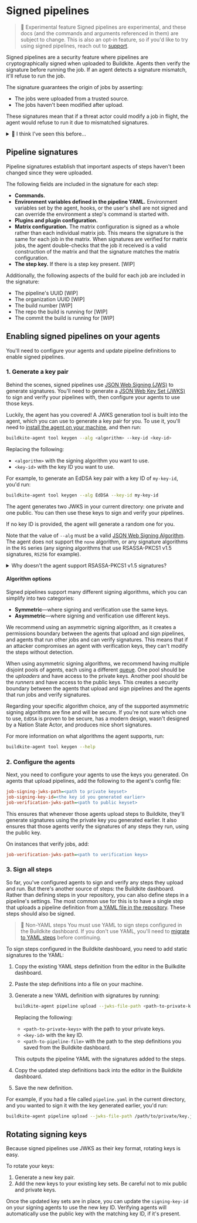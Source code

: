 # Signed pipelines

> 🚧 Experimental feature
> Signed pipelines are experimental, and these docs (and the commands and arguments referenced in them) are subject to change. This is also an opt-in feature, so if you'd like to try using signed pipelines, reach out to [support](https://buildkite.com/support).

Signed pipelines are a security feature where pipelines are cryptographically signed when uploaded to Buildkite. Agents then verify the signature before running the job. If an agent detects a signature mismatch, it'll refuse to run the job.

The signature guarantees the origin of jobs by asserting:

- The jobs were uploaded from a trusted source.
- The jobs haven't been modified after upload.

These signatures mean that if a threat actor could modify a job in flight, the agent would refuse to run it due to mismatched signatures.

<details>
  <summary>🤔 I think I've seen this before...</summary>
  <p>This work is inspired by the <a href="https://github.com/buildkite/buildkite-signed-pipeline"><code>buildkite-signed-pipeline</code></a> tool, which you could add to your agent instances. It had a similar idea—signing steps before they're uploaded to Buildkite, then verifying them when they're run. However, it had some limitations, including:</p>
  <ul>
    <li>It had to be installed on every agent instance, leading to more configuration.</li>
    <li>It only supported symmetric HS256 signatures, meaning that every verifier could also sign uploads.</li>
    <li>It couldn't sign <a href="/docs/pipelines/build-matrix">matrix steps</a>.</li>
  </ul>
  <p>This newer version of pipeline signing is built right into the agent and addresses all of these limitations. Being built into the agent, it's also easier to configure and use.</p>
  <p>Many thanks to <a href="seek.com.au">SEEK</a>, who we collaborated with on the older version of the tool, and whose prior art has been instrumental in the development of this newer version.</p>
</details>

## Pipeline signatures

Pipeline signatures establish that important aspects of steps haven't been changed since they were uploaded.

The following fields are included in the signature for each step:

- **Commands.**
- **Environment variables defined in the pipeline YAML.** Environment variables set by the agent, hooks, or the user's shell are not signed and can override the environment a step's command is started with.
- **Plugins and plugin configuration.**
- **Matrix configuration.** The matrix configuration is signed as a whole rather than each individual matrix job. This means the signature is the same for each job in the matrix. When signatures are verified for matrix jobs, the agent double-checks that the job it received is a valid construction of the matrix and that the signature matches the matrix configuration.
- **The step key.** If there is a step key present. [WIP]

Additionally, the following aspects of the build for each job are included in the signature:

- The pipeline's UUID [WIP]
- The organization UUID [WIP]
- The build number [WIP]
- The repo the build is running for [WIP]
- The commit the build is running for [WIP]


## Enabling signed pipelines on your agents

You'll need to configure your agents and update pipeline definitions to enable signed pipelines.

### 1. Generate a key pair

Behind the scenes, signed pipelines use [JSON Web Signing (JWS)](https://datatracker.ietf.org/doc/html/rfc7797) to generate signatures. You'll need to generate a [JSON Web Key Set (JWKS)](https://datatracker.ietf.org/doc/html/rfc7517) to sign and verify your pipelines with, then configure your agents to use those keys.

Luckily, the agent has you covered! A JWKS generation tool is built into the agent, which you can use to generate a key pair for you. To use it, you'll need to [install the agent on your machine](/docs/agent/v3/installation), and then run:

```bash
buildkite-agent tool keygen --alg <algorithm> --key-id <key-id>
```

Replacing the following:

- `<algorithm>` with the signing algorithm you want to use.
- `<key-id>` with the key ID you want to use.

For example, to generate an EdDSA key pair with a key ID of `my-key-id`, you'd run:

```bash
buildkite-agent tool keygen --alg EdDSA --key-id my-key-id
```

The agent generates two JWKS in your current directory: one private and one public. You can then use these keys to sign and verify your pipelines.

If no key ID is provided, the agent will generate a random one for you.

Note that the value of `--alg` must be a valid [JSON Web Signing Algorithm](https://datatracker.ietf.org/doc/html/rfc7518#section-3). The agent does not support the `none` algorithm, or any signature algorithms in the `RS` series (any signing algorithms that use RSASSA-PKCS1 v1.5 signatures, `RS256` for example).

<details>
  <summary>Why doesn't the agent support RSASSA-PKCS1 v1.5 signatures?</summary>
  <p>In short, RSASSA-PKCS1 v1.5 signatures are less secure than the newer RSA-PSS signatures. While RSASSA-PKCS1 v1.5 signatures are still relatively secure, we want to encourage our users to use the most secure algorithms possible, so when using RSA keys, we only support RSA-PSS signatures. We also recommend looking into ECDSA and EdDSA signatures, which are more secure than RSA signatures.</p>
</details>

#### Algorithm options

Signed pipelines support many different signing algorithms, which you can simplify into two categories:

- **Symmetric**—where signing and verification use the same keys.
- **Asymmetric**—where signing and verification use different keys.

We recommend using an asymmetric signing algorithm, as it creates a permissions boundary between the agents that upload and sign pipelines, and agents that run other jobs and can verify signatures. This means that if an attacker compromises an agent with verification keys, they can't modify the steps without detection.

When using asymmetric signing algorithms, we recommend having multiple disjoint pools of agents, each using a different [queue](/docs/agent/v3/queues). One pool should be the _uploaders_ and have access to the private keys. Another pool should be the _runners_ and have access to the public keys. This creates a security boundary between the agents that upload and sign pipelines and the agents that run jobs and verify signatures.

Regarding your specific algorithm choice, any of the supported asymmetric signing algorithms are fine and will be secure. If you're not sure which one to use, `EdDSA` is proven to be secure, has a modern design, wasn't designed by a Nation State Actor, and produces nice short signatures.

For more information on what algorithms the agent supports, run:

```sh
buildkite-agent tool keygen --help
```

### 2. Configure the agents

Next, you need to configure your agents to use the keys you generated. On agents that upload pipelines, add the following to the agent's config file:

```ini
job-signing-jwks-path=<path to private keyset>
job-signing-key-id=<the key id you generated earlier>
job-verification-jwks-path=<path to public keyset>
```

This ensures that whenever those agents upload steps to Buildkite, they'll generate signatures using the private key you generated earlier. It also ensures that those agents verify the signatures of any steps they run, using the public key.

On instances that verify jobs, add:

```ini
job-verification-jwks-path=<path to verification keys>
```

### 3. Sign all steps

So far, you've configured agents to sign and verify any steps they upload and run. But there's another source of steps: the Buildkite dashboard. Rather than defining steps in your repository, you can also define steps in a pipeline's settings. The most common use for this is to have a single step that uploads a pipeline definition from [a YAML file in the repository](/docs/pipelines/defining-steps#step-defaults-pipeline-dot-yml-file). These steps should also be signed.

> 🚧 Non-YAML steps
> You must use YAML to sign steps configured in the Buildkite dashboard. If you don't use YAML, you'll need to [migrate to YAML steps](/docs/tutorials/pipeline_upgrade) before continuing.

To sign steps configured in the Buildkite dashboard, you need to add static signatures to the YAML:

1. Copy the existing YAML steps definition from the editor in the Builkdite dashboard.
1. Paste the step definitions into a file on your machine.
1. Generate a new YAML definition with signatures by running:

    ```sh
    buildkite-agent pipeline upload --jwks-file-path <path-to-private-keys> --signing-key-id <key-id> --dry-run --format yaml <path-to-pipeline-file>
    ```

    Replacing the following:
    * `<path-to-private-keys>` with the path to your private keys.
    * `<key-id>` with the key ID.
    * `<path-to-pipeline-file>` with the path to the step definitions you saved from the Buildkite dashboard.

    This outputs the pipeline YAML with the signatures added to the steps.

1. Copy the updated step definitions back into the editor in the Buildkite dashboard.
1. Save the new definition.

For example, if you had a file called `pipeline.yaml` in the current directory, and you wanted to sign it with the key generated earlier, you'd run:

```bash
buildkite-agent pipeline upload --jwks-file-path /path/to/private/key.json --signing-key-id my-key-id --dry-run --format yaml pipeline.yaml
```

## Rotating signing keys

Because signed pipelines use JWKS as their key format, rotating keys is easy.

To rotate your keys:

1. Generate a new key pair.
1. Add the new keys to your existing key sets. Be careful not to mix public and private keys.

Once the updated key sets are in place, you can update the `signing-key-id` on your signing agents to use the new key ID. Verifying agents will automatically use the public key with the matching key ID, if it's present.
